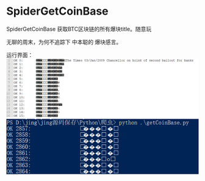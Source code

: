 # SpiderGetCoinBase
SpiderGetCoinBase 获取BTC区块链的所有爆块title。随意玩

无聊的周末，为何不追踪下 中本聪的 爆块感言。

运行界面：
![image](https://github.com/DengJianJing/SpiderGetCoinBase/blob/master/Run1.png)
![image](https://github.com/DengJianJing/SpiderGetCoinBase/blob/master/Run2.png)
